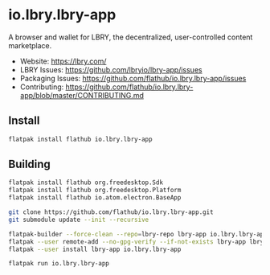 # io.lbry.lbry-app
A browser and wallet for LBRY, the decentralized, user-controlled content marketplace.

* Website: https://lbry.com/
* LBRY Issues: https://github.com/lbryio/lbry-app/issues
* Packaging Issues: https://github.com/flathub/io.lbry.lbry-app/issues
* Contributing: https://github.com/flathub/io.lbry.lbry-app/blob/master/CONTRIBUTING.md

## Install

```bash
flatpak install flathub io.lbry.lbry-app
```

## Building

```bash
flatpak install flathub org.freedesktop.Sdk
flatpak install flathub org.freedesktop.Platform
flatpak install flathub io.atom.electron.BaseApp

git clone https://github.com/flathub/io.lbry.lbry-app.git
git submodule update --init --recursive

flatpak-builder --force-clean --repo=lbry-repo lbry-app io.lbry.lbry-app.json
flatpak --user remote-add --no-gpg-verify --if-not-exists lbry-app lbry-repo
flatpak --user install lbry-app io.lbry.lbry-app

flatpak run io.lbry.lbry-app
```

